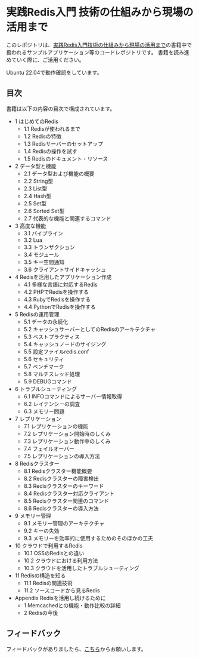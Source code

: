 # 実践Redis入門 技術の仕組みから現場の活用まで

このレポジトリは、[実践Redis入門技術の仕組みから現場の活用まで](https://amzn.asia/d/6UqgZV8)の書籍中で扱われるサンプルアプリケーション等のコードレポジトリです。
書籍を読み進めていく際に、ご活用ください。

Ubuntu 22.04で動作確認をしています。

## 目次
書籍は以下の内容の目次で構成されています。

- 1 はじめてのRedis
  - 1.1 Redisが使われるまで
  - 1.2 Redisの特徴
  - 1.3 Redisサーバーのセットアップ
  - 1.4 Redisの操作を試す
  - 1.5 Redisのドキュメント・リソース
- 2 データ型と機能
  - 2.1 データ型および機能の概要
  - 2.2 String型
  - 2.3 List型
  - 2.4 Hash型
  - 2.5 Set型
  - 2.6 Sorted Set型
  - 2.7 代表的な機能と関連するコマンド
- 3 高度な機能
  - 3.1 パイプライン
  - 3.2 Lua
  - 3.3 トランザクション
  - 3.4 モジュール
  - 3.5 キー空間通知
  - 3.6 クライアントサイドキャッシュ
- 4 Redisを活用したアプリケーション作成
  - 4.1 多様な言語に対応するRedis
  - 4.2 PHPでRedisを操作する
  - 4.3 RubyでRedisを操作する
  - 4.4 PythonでRedisを操作する
- 5 Redisの運用管理
  - 5.1 データの永続化
  - 5.2 キャッシュサーバーとしてのRedisのアーキテクチャ
  - 5.3 ベストプラクティス
  - 5.4 キャッシュノードのサイジング
  - 5.5 設定ファイルredis.conf
  - 5.6 セキュリティ
  - 5.7 ベンチマーク
  - 5.8 マルチスレッド処理
  - 5.9 DEBUGコマンド
- 6 トラブルシューティング
  - 6.1 INFOコマンドによるサーバー情報取得
  - 6.2 レイテンシーの調査
  - 6.3 メモリー問題
- 7 レプリケーション
  - 7.1 レプリケーションの機能
  - 7.2 レプリケーション開始時のしくみ
  - 7.3 レプリケーション動作中のしくみ
  - 7.4 フェイルオーバー
  - 7.5 レプリケーションの導入方法
- 8 Redisクラスター
  - 8.1 Redisクラスター機能概要
  - 8.2 Redisクラスターの障害検出
  - 8.3 Redisクラスターのキーワード
  - 8.4 Redisクラスター対応クライアント
  - 8.5 Redisクラスター関連のコマンド
  - 8.6 Redisクラスターの導入方法
- 9 メモリー管理
  - 9.1 メモリー管理のアーキテクチャ
  - 9.2 キーの失効
  - 9.3 メモリーを効率的に使用するためのそのほかの工夫
- 10 クラウドで利用するRedis
  - 10.1 OSSのRedisとの違い
  - 10.2 クラウドにおける利用方法
  - 10.3 クラウドを活用したトラブルシューティング
- 11 Redisの構造を知る
  - 11.1 Redisの関連技術
  - 11.2 ソースコードから見るRedis
- Appendix Redisを活用し続けるために
  - 1 Memcachedとの機能・動作比較の詳細
  - 2 Redisの今後

## フィードバック
フィードバックがありましたら、[こちら](https://forms.gle/Q7UXX9yU7erFDh2f9)からお願いします。

